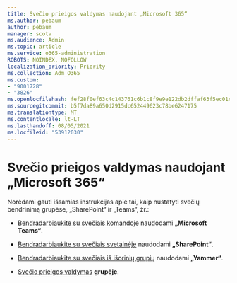 ```yaml
---
title: Svečio prieigos valdymas naudojant „Microsoft 365“
ms.author: pebaum
author: pebaum
manager: scotv
ms.audience: Admin
ms.topic: article
ms.service: o365-administration
ROBOTS: NOINDEX, NOFOLLOW
localization_priority: Priority
ms.collection: Adm_O365
ms.custom:
- "9001728"
- "3826"
ms.openlocfilehash: fef28f0ef63c4c143761c6b1c8f9e9e122db2dffaf63f5ec01c914f89c9a7592
ms.sourcegitcommit: b5f7da89a650d2915dc652449623c78be6247175
ms.translationtype: MT
ms.contentlocale: lt-LT
ms.lasthandoff: 08/05/2021
ms.locfileid: "53912030"
---
```

# <a name="manage-guest-access-in-microsoft-365"></a>Svečio prieigos valdymas naudojant „Microsoft 365“

Norėdami gauti išsamias instrukcijas apie tai, kaip nustatyti svečių bendrinimą grupėse, „SharePoint“ ir „Teams“, žr.: 

- [Bendradarbiaukite su svečiais komandoje](https://docs.microsoft.com/microsoft-365/solutions/collaborate-as-team?view=o365-worldwide) naudodami **„Microsoft Teams“**. 

- [Bendradarbiaukite su svečiais svetainėje](https://docs.microsoft.com/microsoft-365/solutions/collaborate-in-site?view=o365-worldwide) naudodami **„SharePoint“**. 

- [Bendradarbiaukite su svečiais iš išorinių grupių](https://docs.microsoft.com/yammer/work-with-external-users/create-and-manage-external-groups?redirectSourcePath=%252farticle%252f9ccd15ce-0efc-4dc1-81bc-4a424ab6f92a.aspx) naudodami **„Yammer“**. 

- [Svečio prieigos valdymas](https://docs.microsoft.com/microsoft-365/admin/create-groups/manage-guest-access-in-groups?view=o365-worldwide) **grupėje**.
